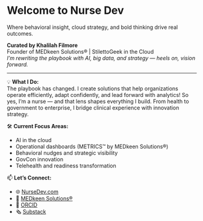 # Welcome to Nurse Dev 
Where behavioral insight, cloud strategy, and bold thinking drive real outcomes.

**Curated by Khalilah Filmore**  
Founder of MEDkeen Solutions® | StilettoGeek in the Cloud  
*I’m rewriting the playbook with AI, big data, and strategy — heels on, vision forward.*

---

💡 **What I Do:**  
The playbook has changed. I create solutions that help organizations operate efficiently, adapt confidently, and lead forward with analytics!
So yes, I’m a nurse — and that lens shapes everything I build. From health to government to enterprise, I bridge clinical experience with innovation strategy.


🛠️ **Current Focus Areas:**  
- AI in the cloud  
- Operational dashboards (METRICS™ by MEDkeen Solutions®)  
- Behavioral nudges and strategic visibility  
- GovCon innovation  
- Telehealth and readiness transformation

📫 **Let’s Connect:**  
- 🌐 [NurseDev.com](https://www.nursedev.com)  
- 💼 [MEDkeen Solutions®](https://www.medkeensolutions.com)  
- 🧬 [ORCID](https://orcid.org/0009-0006-5743-3386)  
- 🗞️ [Substack](https://substack.com/@stilettogeek)
